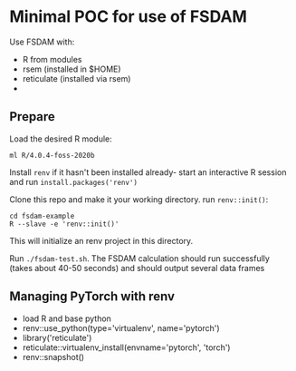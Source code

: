 # Minimal POC for use of FSDAM

Use FSDAM with:

  - R from modules
  - rsem (installed in $HOME)
  - reticulate (installed via rsem)
  -

## Prepare

Load the desired R module:

```
ml R/4.0.4-foss-2020b
```

Install `renv` if it hasn't been installed already- start an interactive R session and run `install.packages('renv')`

Clone this repo and make it your working directory.  run `renv::init()`:

```
cd fsdam-example
R --slave -e 'renv::init()'
```

This will initialize an renv project in this directory.

Run `./fsdam-test.sh`.  The FSDAM calculation should run successfully (takes about 40-50 seconds) and should output several data frames

## Managing PyTorch with renv

 - load R and base python
 - renv::use_python(type='virtualenv', name='pytorch')
 - library('reticulate')
 - reticulate::virtualenv_install(envname='pytorch', 'torch')
 - renv::snapshot()


